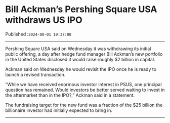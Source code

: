 # Bill Ackman’s Pershing Square USA withdraws US IPO

Published :`2024-08-01 19:37:08`

---

Pershing Square USA said on Wednesday it was withdrawing its initial public offering, a day after hedge fund manager Bill Ackman’s new portfolio in the United States disclosed it would raise roughly $2 billion in capital.

Ackman said on Wednesday he would revisit the IPO once he is ready to launch a revised transaction.

“While we have received enormous investor interest in PSUS, one principal question has remained. Would investors be better served waiting to invest in the aftermarket than in the IPO?,” Ackman said in a statement.

The fundraising target for the new fund was a fraction of the $25 billion the billionaire investor had initially expected to bring in.

---

